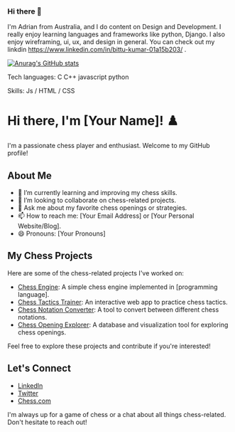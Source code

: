 ### Hi there 👋

I'm Adrian from Australia, and I do content on Design and Development. I really enjoy learning languages and frameworks like python, Django. I also enjoy wireframing, ui, ux, and design in general. You can check out my linkdin https://www.linkedin.com/in/bittu-kumar-01a15b203/ .

[![Anurag's GitHub stats](https://github-readme-stats.vercel.app/api?username=Bittukr7479)](https://github.com/Bittukr7479/github-readme-stats)

Tech languages:
C
C++
javascript
python

Skills: Js / HTML / CSS

# Hi there, I'm [Your Name]! ♟️

I'm a passionate chess player and enthusiast. Welcome to my GitHub profile!

## About Me

- 🌱 I’m currently learning and improving my chess skills.
- 👯 I’m looking to collaborate on chess-related projects.
- 💬 Ask me about my favorite chess openings or strategies.
- 📫 How to reach me: [Your Email Address] or [Your Personal Website/Blog].
- 😄 Pronouns: [Your Pronouns]

## My Chess Projects

Here are some of the chess-related projects I've worked on:

- [Chess Engine](link-to-your-chess-engine-repo): A simple chess engine implemented in [programming language].
- [Chess Tactics Trainer](link-to-your-tactics-trainer-repo): An interactive web app to practice chess tactics.
- [Chess Notation Converter](link-to-your-notation-converter-repo): A tool to convert between different chess notations.
- [Chess Opening Explorer](link-to-your-opening-explorer-repo): A database and visualization tool for exploring chess openings.

Feel free to explore these projects and contribute if you're interested!

## Let's Connect

- [LinkedIn](https://github.com/Bittukr7479)
- [Twitter](https://twitter.com/bittuku51471147)
- [Chess.com](https://www.chess.com/member/kumar_bittu7479)

I'm always up for a game of chess or a chat about all things chess-related. Don't hesitate to reach out!
